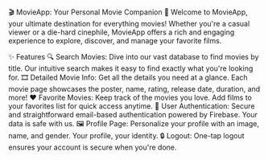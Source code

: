 🎬 MovieApp: Your Personal Movie Companion 🎥
Welcome to MovieApp, your ultimate destination for everything movies! Whether you're a casual viewer or a die-hard cinephile, MovieApp offers a rich and engaging experience to explore, discover, and manage your favorite films.

✨ Features
🔍 Search Movies: Dive into our vast database to find movies by title. Our intuitive search makes it easy to find exactly what you're looking for.
🎞️ Detailed Movie Info: Get all the details you need at a glance. Each movie page showcases the poster, name, rating, release date, duration, and more!
❤️ Favorite Movies: Keep track of the movies you love. Add films to your favorites list for quick access anytime.
👤 User Authentication: Secure and straightforward email-based authentication powered by Firebase. Your data is safe with us.
🖼️ Profile Page: Personalize your profile with an image, name, and gender. Your profile, your identity.
🔒 Logout: One-tap logout ensures your account is secure when you're done.
